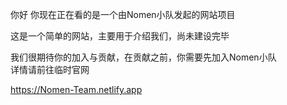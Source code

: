 你好
你现在正在看的是一个由Nomen小队发起的网站项目  

这是一个简单的网站，主要用于介绍我们，尚未建设完毕  

我们很期待你的加入与贡献，在贡献之前，你需要先加入Nomen小队  
详情请前往临时官网  

https://Nomen-Team.netlify.app
